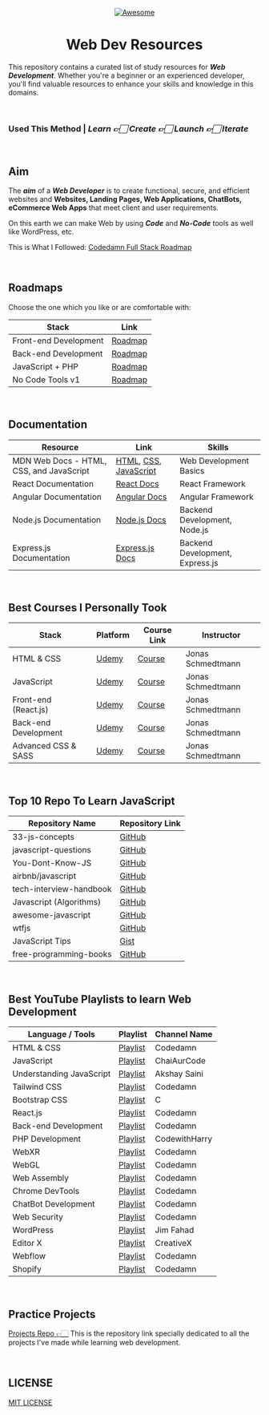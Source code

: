 <div align="center">

[![Awesome](https://awesome.re/badge.svg)](https://awesome.re)

# Web Dev Resources

</div>

This repository contains a curated list of study resources for **_Web Development_**. Whether you're a beginner or an experienced developer, you'll find valuable resources to enhance your skills and knowledge in this domains.

<br />

### Used This Method | **_Learn 👉🏻 Create 👉🏻 Launch 👉🏻 Iterate_**

<br />

## Aim

The **_aim_** of a **_Web Developer_** is to create functional, secure, and efficient websites and <b>Websites, Landing Pages, Web Applications, ChatBots, eCommerce Web Apps</b> that meet client and user requirements.

On this earth we can make Web by using **_Code_** and **_No-Code_** tools as well like WordPress, etc.

This is What I Followed: [Codedamn Full Stack Roadmap](https://codedamn.com/learning-path/fullstack)

<br />

## Roadmaps

Choose the one which you like or are comfortable with:

| Stack                 | Link                                                            |
| --------------------- | --------------------------------------------------------------- |
| Front-end Development | [Roadmap](https://roadmap.sh/frontend)                          |
| Back-end Development  | [Roadmap](https://roadmap.sh/backend)                           |
| JavaScript + PHP      | [Roadmap](http://rpadmap-js-php-site.onrender.com)              |
| No Code Tools v1      | [Roadmap](https://github.com/kairichard/awesome-nocode-lowcode) |


<br />

## Documentation

| Resource                                 | Link                                                                                                                                                                                      | Skills                          |
| ---------------------------------------- | ----------------------------------------------------------------------------------------------------------------------------------------------------------------------------------------- | ------------------------------- |
| MDN Web Docs - HTML, CSS, and JavaScript | [HTML](https://developer.mozilla.org/en-US/docs/Web/HTML), [CSS](https://developer.mozilla.org/en-US/docs/Web/CSS), [JavaScript](https://developer.mozilla.org/en-US/docs/Web/JavaScript) | Web Development Basics          |
| React Documentation                      | [React Docs](https://reactjs.org/docs/getting-started.html)                                                                                                                               | React Framework                 |
| Angular Documentation                    | [Angular Docs](https://angular.io/docs)                                                                                                                                                   | Angular Framework               |
| Node.js Documentation                    | [Node.js Docs](https://nodejs.org/en/docs/)                                                                                                                                               | Backend Development, Node.js    |
| Express.js Documentation                 | [Express.js Docs](https://expressjs.com/en/starter/installing.html)                                                                                                                       | Backend Development, Express.js |

<br />

## Best Courses I Personally Took

| Stack                | Platform                       | Course Link                      | Instructor        |
| -------------------- | ------------------------------ | -------------------------------- | ----------------- |
| HTML & CSS           | [Udemy](https://www.udemy.com) | [Course](https://www.udemy.com/) | Jonas Schmedtmann |
| JavaScript           | [Udemy](https://www.udemy.com) | [Course](https://www.udemy.com/) | Jonas Schmedtmann |
| Front-end (React.js) | [Udemy](https://www.udemy.com) | [Course](https://www.udemy.com/) | Jonas Schmedtmann |
| Back-end Development | [Udemy](https://www.udemy.com) | [Course](https://www.udemy.com/) | Jonas Schmedtmann |
| Advanced CSS & SASS  | [Udemy](https://www.udemy.com) | [Course](https://www.udemy.com/) | Jonas Schmedtmann |

<br />

## Top 10 Repo To Learn JavaScript

| Repository Name                    | Repository Link                                     |
|-----------------------------------|-----------------------------------------------------|
| 33-js-concepts                    | [GitHub](https://github.com/leonardomso/33-js-concepts) |
| javascript-questions              | [GitHub](https://github.com/lydiahallie/javascript-questions) |
| You-Dont-Know-JS                  | [GitHub](https://github.com/getify/You-Dont-Know-JS) |
| airbnb/javascript                 | [GitHub](https://github.com/airbnb/javascript)     |
| tech-interview-handbook           | [GitHub](https://github.com/yangshun/tech-interview-handbook) |
| Javascript (Algorithms)           | [GitHub](https://github.com/TheAlgorithms/Javascript) |
| awesome-javascript                | [GitHub](https://github.com/sorrycc/awesome-javascript) |
| wtfjs                             | [GitHub](https://github.com/denysdovhan/wtfjs)      |
| JavaScript Tips                   | [Gist](https://gist.github.com/rondy/af1dee1d28c02e9a225ae55da2674a6f) |
| free-programming-books            | [GitHub](https://github.com/EbookFoundation/free-programming-books) |


<br />

## Best YouTube Playlists to learn Web Development

| Language / Tools         | Playlist                                                                        | Channel Name  |
| ------------------------ | ------------------------------------------------------------------------------- | ------------- |
| HTML & CSS               | [Playlist](http://youtube.com/playlist?list=PL9IEJIKnBJjG5H0ylFAzpzs9gSmW_eICB) | Codedamn      |
| JavaScript               | [Playlist](http://youtube.com/playlist?list=PL9IEJIKnBJjG5H0ylFAzpzs9gSmW_eICB) | ChaiAurCode   |
| Understanding JavaScript | [Playlist](http://youtube.com/playlist?list=PL9IEJIKnBJjG5H0ylFAzpzs9gSmW_eICB) | Akshay Saini  |
| Tailwind CSS             | [Playlist](http://youtube.com/playlist?list=PL9IEJIKnBJjG5H0ylFAzpzs9gSmW_eICB) | Codedamn      |
| Bootstrap CSS            | [Playlist](http://youtube.com/playlist?list=PL9IEJIKnBJjG5H0ylFAzpzs9gSmW_eICB) | C             |
| React.js                 | [Playlist](http://youtube.com/playlist?list=PL9IEJIKnBJjG5H0ylFAzpzs9gSmW_eICB) | Codedamn      |
| Back-end Development     | [Playlist](http://youtube.com/playlist?list=PL9IEJIKnBJjG5H0ylFAzpzs9gSmW_eICB) | Codedamn      |
| PHP Development          | [Playlist](http://youtube.com/playlist?list=PL9IEJIKnBJjG5H0ylFAzpzs9gSmW_eICB) | CodewithHarry |
| WebXR                    | [Playlist](http://youtube.com/playlist?list=PL9IEJIKnBJjG5H0ylFAzpzs9gSmW_eICB) | Codedamn      |
| WebGL                    | [Playlist](http://youtube.com/playlist?list=PL9IEJIKnBJjG5H0ylFAzpzs9gSmW_eICB) | Codedamn      |
| Web Assembly             | [Playlist](http://youtube.com/playlist?list=PL9IEJIKnBJjG5H0ylFAzpzs9gSmW_eICB) | Codedamn      |
| Chrome DevTools          | [Playlist](http://youtube.com/playlist?list=PL9IEJIKnBJjG5H0ylFAzpzs9gSmW_eICB) | Codedamn      |
| ChatBot Development      | [Playlist](http://youtube.com/playlist?list=PL9IEJIKnBJjG5H0ylFAzpzs9gSmW_eICB) | Codedamn      |
| Web Security             | [Playlist](http://youtube.com/playlist?list=PL9IEJIKnBJjG5H0ylFAzpzs9gSmW_eICB) | Codedamn      |
| WordPress                | [Playlist](http://youtube.com/playlist?list=PL9IEJIKnBJjG5H0ylFAzpzs9gSmW_eICB) | Jim Fahad     |
| Editor X                 | [Playlist](http://youtube.com/playlist?list=PL9IEJIKnBJjG5H0ylFAzpzs9gSmW_eICB) | CreativeX     |
| Webflow                  | [Playlist](http://youtube.com/playlist?list=PL9IEJIKnBJjG5H0ylFAzpzs9gSmW_eICB) | Codedamn      |
| Shopify                  | [Playlist](http://youtube.com/playlist?list=PL9IEJIKnBJjG5H0ylFAzpzs9gSmW_eICB) | Codedamn      |

<br />

## Practice Projects

[Projects Repo 👉🏻](https://github.com/Pranav-Jadhav09/WebVerse) This is the repository link specially dedicated to all the projects I've made while learning web development.

<br />

## LICENSE

[MIT LICENSE](./LICENSE)
